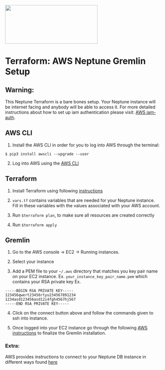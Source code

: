 <img src="https://github.com/audricganser/audricganser.github.io/blob/master/img/terraformneptunegremlin.png" height="125" width="300">

# Terraform: AWS Neptune Gremlin Setup

## Warning:
This Neptune Terraform is a bare bones setup. Your Neptune instance will be
internet facing and anybody will be able to access it. For more detailed
instructions about how to set up iam authentication please visit: [AWS iam-auth](https://docs.aws.amazon.com/neptune/latest/userguide/iam-auth.html).

## AWS CLI
1. Install the AWS CLI in order for you to log into AWS through the terminal:
```
$ pip3 install awscli --upgrade --user
```

2. Log into AWS using the [AWS CLI](https://docs.aws.amazon.com/cli/latest/userguide/cli-chap-configure.html#cli-quick-configuration)

## Terraform
1. Install Terraform using following [instructions](https://learn.hashicorp.com/terraform/getting-started/install.html)

2. `vars.tf` contains variables that are needed for your Neptune instance. Fill in these variables with the values associated with your AWS account.

3. Run `$terraform plan`, to make sure all resources are created correctly

4. Run `$terraform apply`

## Gremlin
1. Go to the AWS console -> EC2 -> Running instances.

2. Select your instance

3. Add a PEM file to your `~/.aws` directory that matches you key pair name on your EC2 instance.
Ex. `your_instance_key_pair_name.pem` which contains your RSA private key
Ex.
```
-----BEGIN RSA PRIVATE KEY-----
123456qwert23456rtyu234567891234
1234asd123456asd12i4fgh4567hj567
-----END RSA PRIVATE KEY-----
```

4. Click on the connect button above and follow the commands given to ssh into instance.

5. Once logged into your EC2 instance go through the following [AWS instructions](https://docs.aws.amazon.com/neptune/latest/userguide/access-graph-gremlin-console.html) to finalize the Gremlin installation.

### Extra:
AWS provides instructions to connect to your Neptune DB instance in different ways found [here](https://docs.aws.amazon.com/neptune/latest/userguide/access-graph-gremlin.html)
